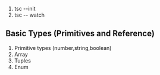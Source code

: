 1. tsc --init
2. tsc -- watch

## Basic Types (Primitives and Reference)
1) Primitive types (number,string,boolean)
2) Array
3) Tuples
4) Enum      